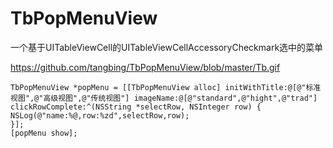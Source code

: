 # TbPopMenuView
一个基于UITableViewCell的UITableViewCellAccessoryCheckmark选中的菜单

https://github.com/tangbing/TbPopMenuView/blob/master/Tb.gif

```ios
TbPopMenuView *popMenu = [[TbPopMenuView alloc] initWithTitle:@[@"标准视图",@"高级视图",@"传统视图"] imageName:@[@"standard",@"hight",@"trad"] clickRowComplete:^(NSString *selectRow, NSInteger row) {
NSLog(@"name:%@,row:%zd",selectRow,row);
}];
[popMenu show];
```
